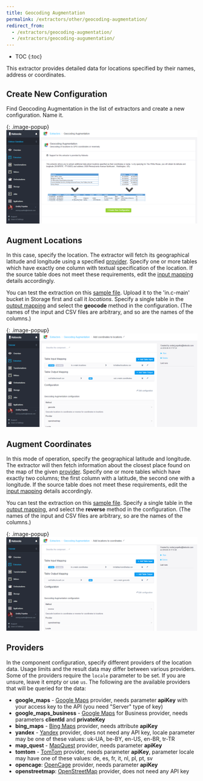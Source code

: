 ```yaml
---
title: Geocoding Augmentation
permalink: /extractors/other/geocoding-augmentation/
redirect_from:
  - /extractors/geocoding-augmentation/
  - /extractors/geocoding-augumentation/
---
```


* TOC
{:toc}

This extractor provides detailed data for locations specified by their names, address or coordinates.

## Create New Configuration
Find Geocoding Augmentation in the list of extractors and create a new configuration. Name it.

{: .image-popup}
![Screenshot - Create configuration](/extractors/geocoding-augmentation/ui1.png)

## Augment Locations
In this case, specify the location. The extractor will fetch its geographical latitude and longitude 
using a specified [provider](#providers).
Specify one or more tables which have exactly one column with textual specification of the location. 
If the source table does not meet these requirements, 
edit the [input mapping](/manipulation/transformations/mappings/#input-mapping) details accordingly. 

You can test the extraction on this [sample file](/extractors/geocoding-augmentation/locations.csv). 
Upload it to the 'in.c-main' bucket in Storage first and call it *locations*.
Specify a single table in the [output mapping](/manipulation/transformations/mappings/#output-mapping) 
and select the **geocode** method in the configuration.
(The names of the input and CSV files are arbitrary, and so are the names of the columns.)

{: .image-popup}
![Screenshot - Add coordinates to locations](/extractors/geocoding-augmentation/ui2.png)

## Augment Coordinates
In this mode of operation, specify the geographical latitude and longitude. The extractor
will then fetch information about the closest place found on the map of the given [provider](#providers).
Specify one or more tables which have exactly two columns; the first column with a latitude, the second 
one with a longitude. If the source table does not meet these requirements, edit the [input mapping](/manipulation/transformations/mappings/#input-mapping) details accordingly. 

You can test the extraction on this [sample file](/extractors/geocoding-augmentation/coords.csv). 
Specify a single table in the [output mapping](/manipulation/transformations/mappings/#output-mapping), 
and select the **reverse** method in the configuration.
(The names of the input and CSV files are arbitrary, so are the names of the columns.) 

{: .image-popup}
![Screenshot - Add locations to coordinates](/extractors/geocoding-augmentation/ui3.png)

## Providers
In the component configuration, specify different providers of the location data. Usage limits and the result data may differ between various providers. 
Some of the providers require the `locale` parameter to be set. If you are unsure, leave it empty or use `us`. 
The following are the available providers that will be queried for the data:

- **google_maps** - [Google Maps](https://developers.google.com/maps/documentation/geocoding/intro) provider, needs parameter **apiKey** with your access key to the API (you need "Server" type of key)
- **google_maps_business** - [Google Maps](https://developers.google.com/maps/premium/faq#getting_started) for Business provider, needs parameters **clientId** and **privateKey**
- **bing_maps** - [Bing Maps](https://msdn.microsoft.com/en-us/library/ff701733.aspx) provider, needs attribute **apiKey**
- **yandex** - [Yandex](https://tech.yandex.com/maps/doc/geocoder/desc/concepts/About-docpage/) provider, does not need any API key, locale parameter may be one of these values: uk-UA, be-BY, en-US, en-BR, tr-TR
- **map_quest** - [MapQuest](https://www.mapquestapi.com/geocoding/) provider, needs parameter **apiKey**
- **tomtom** - [TomTom](http://www.programmableweb.com/api/tomtom-geocoding) provider, needs parameter **apiKey**, parameter locale may have one of these values: de, es, fr, it, nl, pl, pt, sv
- **opencage**: [OpenCage](https://geocoder.opencagedata.com/) provider, needs parameter **apiKey**
- **openstreetmap**: [OpenStreetMap](http://wiki.openstreetmap.org/wiki/Nominatim) provider, does not need any API key
